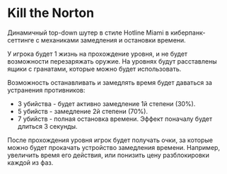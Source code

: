 # Kill the Norton

Динамичный top-down шутер в стиле Hotline Miami в киберпанк-сеттинге с механиками замедления и остановки времени. 

У игрока будет 1 жизнь на прохождение уровня, и не будет возможности перезаряжать оружие. На уровнях будут расставлены ящики с гранатами, которые можно будет использовать. 

Возможность останавливать и замедлять время будет даваться за устранения противников: 
- 3 убийства - будет активно замедление 1й степени (30%).
- 5 убийств - замедление 2й степени (70%).
- 7 убийств - полная остановка времени. Эффект поначалу будет длиться 3 секунды.

После прохождения уровня игрок будет получать очки, за которые можно будет прокачать устройство замедления времени. Например, увеличить время его действия, или понизить цену разблокировки каждой из фаз.
